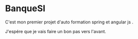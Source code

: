 # BanqueSI

C'est mon premier projet d'auto formation spring et angular js .

J'espére que je vais faire un bon pas vers l'avant.
